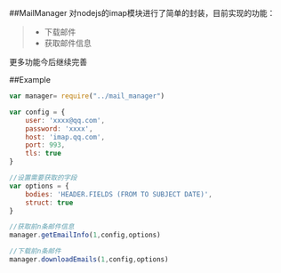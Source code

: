 ##MailManager
对nodejs的imap模块进行了简单的封装，目前实现的功能：
> * 下载邮件
> * 获取邮件信息

更多功能今后继续完善


##Example

```javascript
var manager= require("../mail_manager")

var config = {
    user: 'xxxx@qq.com',
    password: 'xxxx',
    host: 'imap.qq.com',
    port: 993,
    tls: true
}

//设置需要获取的字段
var options = {
    bodies: 'HEADER.FIELDS (FROM TO SUBJECT DATE)',
    struct: true
}

//获取前n条邮件信息
manager.getEmailInfo(1,config,options)

//下载前n条邮件
manager.downloadEmails(1,config,options)
